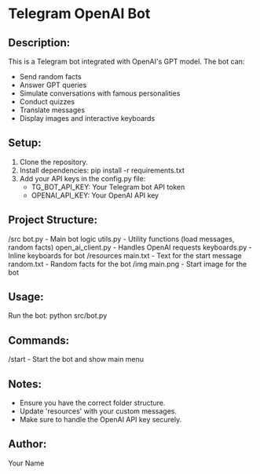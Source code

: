 Telegram OpenAI Bot
==================

Description:
------------
This is a Telegram bot integrated with OpenAI's GPT model. The bot can:
- Send random facts
- Answer GPT queries
- Simulate conversations with famous personalities
- Conduct quizzes
- Translate messages
- Display images and interactive keyboards

Setup:
------
1. Clone the repository.
2. Install dependencies:
   pip install -r requirements.txt
3. Add your API keys in the config.py file:
   - TG_BOT_API_KEY: Your Telegram bot API token
   - OPENAI_API_KEY: Your OpenAI API key

Project Structure:
------------------
/src
  bot.py               - Main bot logic
  utils.py             - Utility functions (load messages, random facts)
  open_ai_client.py    - Handles OpenAI requests
  keyboards.py         - Inline keyboards for bot
/resources
  main.txt             - Text for the start message
  random.txt           - Random facts for the bot
/img
  main.png             - Start image for the bot

Usage:
------
Run the bot:
   python src/bot.py

Commands:
---------
/start - Start the bot and show main menu

Notes:
------
- Ensure you have the correct folder structure.
- Update 'resources' with your custom messages.
- Make sure to handle the OpenAI API key securely.

Author:
-------
Your Name
